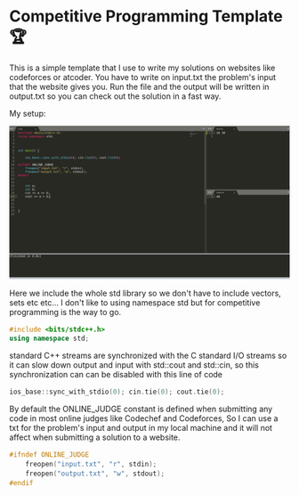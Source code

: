 # Competitive Programming Template :trophy:

This is a simple template that I use to write my solutions on websites like codeforces or atcoder. You have to write on input.txt the problem's input that the website gives you. Run the file and the output will be written in output.txt so you can check out the solution in a fast way.

My setup:

![](setup.png)


Here we include the whole std library so we don't have to include vectors, sets etc etc... 
I don't like to using namespace std but for competitive programming is the way to go.

```c++
#include <bits/stdc++.h>
using namespace std;
```
standard C++ streams are synchronized with the C standard I/O streams so it can slow down output and input with std::cout and std::cin, so this synchronization can can be disabled with this line of code

```c++
ios_base::sync_with_stdio(0); cin.tie(0); cout.tie(0);
```
By default the ONLINE_JUDGE constant is defined when submitting any code in most online judges like Codechef and Codeforces, So I can use a txt for the problem's input and output in my local machine and it will not affect when submitting a solution to a website. 


```c++
#ifndef ONLINE_JUDGE
	freopen("input.txt", "r", stdin);
	freopen("output.txt", "w", stdout);
#endif
```
